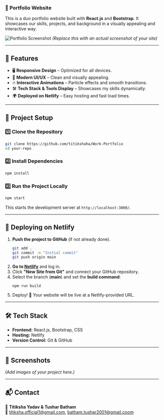 ### **🚀 Portfolio Website**  

This is a duo portfolio website built with **React.js** and **Bootstrap**. It showcases our skills, projects, and background in a visually appealing and interactive way.  

![Portfolio Screenshot](./screenshot.png) _(Replace this with an actual screenshot of your site)_

---

## **📌 Features**
- 🖥️ **Responsive Design** – Optimized for all devices.  
- 🎨 **Modern UI/UX** – Clean and visually appealing.  
- 🔥 **Interactive Animations** – Particle effects and smooth transitions.  
- 🛠️ **Tech Stack & Tools Display** – Showcases my skills dynamically.  
- 🌍 **Deployed on Netlify** – Easy hosting and fast load times.  

---

## **📂 Project Setup**
### **1️⃣ Clone the Repository**
```sh
git clone https://github.com/titikshaha/Work-Portfolio
cd your-repo
```

### **2️⃣ Install Dependencies**
```sh
npm install
```

### **3️⃣ Run the Project Locally**
```sh
npm start
```
This starts the development server at `http://localhost:3000/`.

---

## **🚀 Deploying on Netlify**
1. **Push the project to GitHub** (if not already done).
   ```sh
   git add .
   git commit -m "Initial commit"
   git push origin main
   ```
2. **Go to [Netlify](https://www.netlify.com/)** and log in.  
3. Click **"New Site from Git"** and connect your GitHub repository.  
4. Select the branch (**main**) and set the **build command**:  
   ```
   npm run build
   ```
5. Deploy! 🚀 Your website will be live at a Netlify-provided URL.

---

## **🛠 Tech Stack**
- **Frontend:** React.js, Bootstrap, CSS  
- **Hosting:** Netlify  
- **Version Control:** Git & GitHub  

---

## **📸 Screenshots**
_(Add images of your project here.)_

---

## **📬 Contact**
👤 **Titiksha Yadav & Tushar Batham**  
📧 titiksha.official1@gmail.com, batham.tushar2001@gmail.coom 

